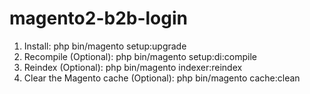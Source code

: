 # magento2-b2b-login

1. Install: php bin/magento setup:upgrade
2. Recompile (Optional): php bin/magento setup:di:compile
3. Reindex (Optional): php bin/magento indexer:reindex
4. Clear the Magento cache (Optional): php bin/magento cache:clean
